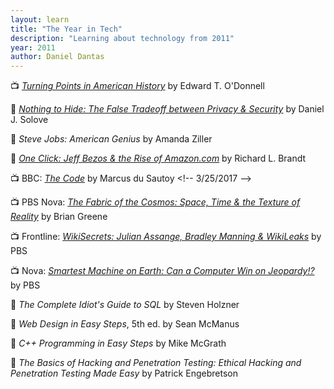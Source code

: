 ```yaml
---
layout: learn
title: "The Year in Tech"
description: "Learning about technology from 2011"
year: 2011
author: Daniel Dantas
---
```


📺 [_Turning Points in American History_](https://www.thegreatcoursesplus.com/turning-points-in-american-history) by Edward T. O'Donnell <!-- 4/22/2025 -->

📕 [*Nothing to Hide: The False Tradeoff between Privacy & Security*](https://papers.ssrn.com/sol3/papers.cfm?abstract_id=3976770) by Daniel J. Solove <!-- 11/8/2024 -->

📕 _Steve Jobs: American Genius_ by Amanda Ziller <!-- 2/27/2021 -->

📕 [_One Click: Jeff Bezos & the Rise of Amazon.com_](https://en.wikipedia.org/wiki/One_Click) by Richard L. Brandt <!-- 3/29/2017 -->

📺 BBC: [_The Code_](https://en.wikipedia.org/wiki/The_Code_(British_TV_programme)) by Marcus du Sautoy <!-- 3/25/2017 -->

📺 PBS Nova: _[The Fabric of the Cosmos: Space, Time & the Texture of Reality](https://www.pbs.org/wgbh/nova/series/the-fabric-of-the-cosmos/)_ by Brian Greene <!-- 1/23/2017 -->

📺 Frontline: [_WikiSecrets: Julian Assange, Bradley Manning & WikiLeaks_](https://www.pbs.org/wgbh/frontline/documentary/wikileaks/) by PBS <!-- 5/5/2016 -->

📺 Nova: [_Smartest Machine on Earth: Can a Computer Win on Jeopardy!?_](https://www.pbs.org/wgbh/nova/video/smartest-machine-on-earth/) by PBS

📕 _The Complete Idiot's Guide to SQL_ by Steven Holzner <!-- 12/17/2011 -->

📕 _Web Design in Easy Steps_, 5th ed. by Sean McManus <!-- 12/16/2011 -->

📕 _C++ Programming in Easy Steps_ by Mike McGrath <!-- 12/2/2011 -->

📕 _The Basics of Hacking and Penetration Testing: Ethical Hacking and Penetration Testing Made Easy_ by Patrick Engebretson <!-- 12/1/2011 -->





